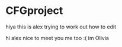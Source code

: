 # CFGproject
hiya this is alex trying to work out how to edit

hi alex nice to meet you me too :( im Olivia
